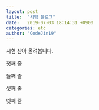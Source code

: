 ```yaml
---
layout: post
title:  "시범 블로그"
date:   2019-07-03 18:14:31 +0900
categories: etc
author: "CodeJin19"
---
```

시험 삼아 올려봅니다.

첫째 줄

둘째 줄

셋째 줄

넷째 줄
